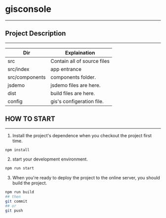 # gisconsole
---

## Project Description

---

| Dir | Explaination |
| --- | --- |
| src | Contain all of source files |
| src/index | app entrance |
| src/components | components folder. |
| jsdemo | jsdemo files are here. |
| dist | build files are here. |
| config | gis's configeration file. |


## HOW TO START
---

1. Install the project's dependence when you checkout the project first time.

```sh
npm install
```

2. start your development environment.

```sh
npm run start
```

3. When you're ready to deploy the project to the online server, you should build the project.

```sh
npm run build
## then
git commit
## or 
git push
```



